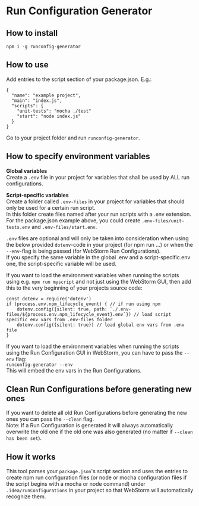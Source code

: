 # Run Configuration Generator

## How to install
```
npm i -g runconfig-generator
```

## How to use
Add entries to the script section of your package.json. E.g.:
```
{
  "name": "example project",
  "main": "index.js",
  "scripts": {
    "unit-tests": "mocha ./test"
    "start": "node index.js"
  }
}
```

Go to your project folder and run `runconfig-generator`.

## How to specify environment variables

**Global variables**  
Create a `.env` file in your project for variables that shall be used by ALL run configurations.  

**Script-specific variables**  
Create a folder called `.env-files` in your project for variables that should only be used for a certain run script.  
In this folder create files named after your run scripts with a .env extension.  
For the package.json example above, you could create `.env-files/unit-tests.env` and `.env-files/start.env`.  

`.env` files are optional and will only be taken into consideration when using the below provided `dotenv`-code in your project (for npm run ...) or when the `--env`-flag is being passed (for WebStorm Run Configurations).  
If you specify the same variable in the global .env and a script-specific.env one, the script-specific variable will be used.  

If you want to load the environment variables when running the scripts using e.g. `npm run myscript` and not just using the WebStorm GUI, then add this to the very beginning of your projects source code:
```
const dotenv = require('dotenv')
if (process.env.npm_lifecycle_event) { // if run using npm
    dotenv.config({silent: true, path: `./.env-files/${process.env.npm_lifecycle_event}.env`}) // load script specific env vars from .env-files folder
    dotenv.config({silent: true}) // load global env vars from .env file
}
```

If you want to load the environment variables when running the scripts using the Run Configuration GUI in WebStorm, you can have to pass the `--env` flag:  
`runconfig-generator --env`  
This will embed the env vars in the Run Configurations.

## Clean Run Configurations before generating new ones
If you want to delete all old Run Configurations before generating the new ones you can pass the `--clean` flag.  
Note: If a Run Configuration is generated it will always automatically overwrite the old one if the old one was also generated (no matter if `--clean has been set`).

## How it works
This tool parses your `package.json`'s script section and uses the entries to create npm run configuration files (or node or mocha configuration files if the script begins with a mocha or node command) under `.idea/runConfigurations` in your project so that WebStorm will automatically recognize them.
